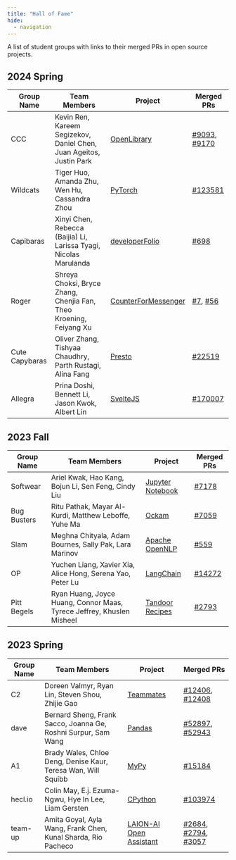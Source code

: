 ```yaml
---
title: "Hall of Fame"
hide:
  - navigation
---
```


A list of student groups with links to their merged PRs in open source projects.

## 2024 Spring 
| Group Name | Team Members | Project | Merged PRs |
| ---------- | ------------ | ------- | ---------- |
| CCC | Kevin Ren, Kareem Segizekov, Daniel Chen, Juan Ageitos, Justin Park | [OpenLibrary](https://github.com/internetarchive/openlibrary) | [#9093](https://github.com/internetarchive/openlibrary/pull/9093), [#9170](https://github.com/internetarchive/openlibrary/pull/9170) |
| Wildcats | Tiger Huo, Amanda Zhu, Wen Hu, Cassandra Zhou | [PyTorch](https://github.com/pytorch) | [#123581](https://github.com/pytorch/pytorch/pull/123581) |
| Capibaras | Xinyi Chen, Rebecca (Baijia) Li, Larissa Tyagi, Nicolas Marulanda | [developerFolio](https://github.com/saadpasta/developerFolio) | [#698](https://github.com/saadpasta/developerFolio/pull/698) |
| Roger | Shreya Choksi, Bryce Zhang, Chenjia Fan, Theo Kroening, Feiyang Xu | [CounterForMessenger](https://github.com/Kubis10/CounterForMessenger) | [#7](https://github.com/tkroening/CounterForMessenger/pull/7), [#56](https://github.com/Kubis10/CounterForMessenger/pull/56)  |
| Cute Capybaras | Oliver Zhang, Tishyaa Chaudhry, Parth Rustagi, Alina Fang | [Presto](https://github.com/prestodb) | [#22519](https://github.com/prestodb/presto/pull/22519) |
| Allegra | Prina Doshi, Bennett Li, Jason Kwok, Albert Lin | [SvelteJS](https://github.com/sveltejs) | [#170007](https://github.com/Homebrew/homebrew-core/pull/170007) |

## 2023 Fall

| Group Name | Team Members | Project | Merged PRs |
| ---------- | ------------ | ------- | ---------- |
| Softwear | Ariel Kwak, Hao Kang, Bojun Li, Sen Feng, Cindy Liu | [Jupyter Notebook](https://github.com/jupyter/notebook) | [#7178](https://github.com/jupyter/notebook/pull/7178) |
| Bug Busters | Ritu Pathak, Mayar Al-Kurdi, Matthew Leboffe, Yuhe Ma | [Ockam](https://github.com/build-trust/ockam) | [#7059](https://github.com/build-trust/ockam/pull/7059) |
| Slam | Meghna Chityala, Adam Bournes, Sally Pak, Lara Marinov | [Apache OpenNLP](https://github.com/apache/opennlp) | [#559](https://github.com/apache/opennlp/pull/559) |
| OP | Yuchen Liang, Xavier Xia, Alice Hong, Serena Yao, Peter Lu | [LangChain](https://github.com/langchain-ai/langchain) | [#14272](https://github.com/langchain-ai/langchain/pull/14272) |
| Pitt Begels | Ryan Huang, Joyce Huang, Connor Maas, Tyrece Jeffrey, Khuslen Misheel | [Tandoor Recipes](https://github.com/TandoorRecipes) | [#2793](https://github.com/tandoorrecipes/recipes/pull/2793) |

## 2023 Spring

| Group Name | Team Members | Project | Merged PRs |
| ---------- | ------------ | ------- | ---------- |
| C2 | Doreen Valmyr, Ryan Lin, Steven Shou, Zhijie Gao | [Teammates](https://github.com/TEAMMATES/teammates) | [#12406](https://github.com/TEAMMATES/teammates/pull/12406), [#12408](https://github.com/TEAMMATES/teammates/pull/12408)|
| dave | Bernard Sheng, Frank Sacco, Joanna Ge, Roshni Surpur, Sam Wang | [Pandas](https://github.com/pandas-dev/pandas) | [#52897](https://github.com/pandas-dev/pandas/pull/52897), [#52943](https://github.com/pandas-dev/pandas/pull/52943)|
| A1 | Brady Wales, Chloe Deng, Denise Kaur, Teresa Wan, Will Squibb | [MyPy](https://github.com/python/mypy) | [#15184](https://github.com/python/mypy/pull/15184)|
| hecl.io | Colin May, E.j. Ezuma-Ngwu, Hye In Lee, Liam Gersten | [CPython](https://github.com/python/cpython) | [#103974](https://github.com/python/cpython/pull/103974)|
| team-up | Amita Goyal, Ayla Wang, Frank Chen, Kunal Sharda, Rio Pacheco | [LAION-AI Open Assistant](https://github.com/LAION-AI/Open-Assistant) | [#2684](https://github.com/LAION-AI/Open-Assistant/pull/2684), [#2794](https://github.com/LAION-AI/Open-Assistant/pull/2794), [#3057](https://github.com/LAION-AI/Open-Assistant/pull/3057)|



<!--
## 2024 Spring

| Group Name | Team Members | Project | Merged PRs |
| ---------- | ------------ | ------- | ---------- | -->
